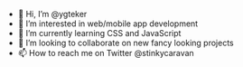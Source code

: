 - 👋 Hi, I’m @ygteker
- 👀 I’m interested in web/mobile app development
- 🌱 I’m currently learning CSS and JavaScript
- 💞️ I’m looking to collaborate on new fancy looking projects 
- 📫 How to reach me on Twitter @stinkycaravan

<!---
ygteker/ygteker is a ✨ special ✨ repository because its `README.md` (this file) appears on your GitHub profile.
You can click the Preview link to take a look at your changes.
--->
